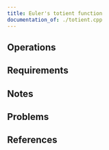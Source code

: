 ```yaml
---
title: Euler's totient function
documentation_of: ./totient.cpp
---
```


## Operations

## Requirements

## Notes

## Problems

## References
